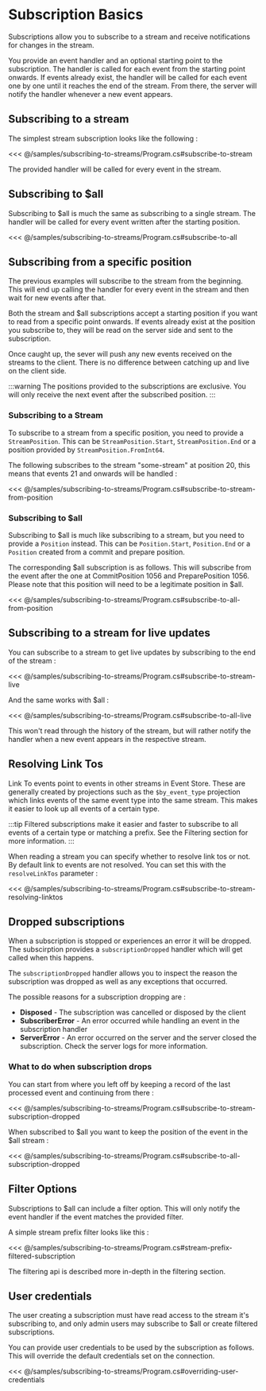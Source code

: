 # Subscription Basics

Subscriptions allow you to subscribe to a stream and receive notifications for changes in the stream.

You provide an event handler and an optional starting point to the subscription. The handler is called for each event from the starting point onwards.
If events already exist, the handler will be called for each event one by one until it reaches the end of the stream.
From there, the server will notify the handler whenever a new event appears.

## Subscribing to a stream

The simplest stream subscription looks like the following :

<<< @/samples/subscribing-to-streams/Program.cs#subscribe-to-stream

The provided handler will be called for every event in the stream.

## Subscribing to $all

Subscribing to $all is much the same as subscribing to a single stream.
The handler will be called for every event written after the starting position.

<<< @/samples/subscribing-to-streams/Program.cs#subscribe-to-all

## Subscribing from a specific position

The previous examples will subscribe to the stream from the beginning. This will end up calling the handler for every event in the stream and then wait for new events after that.

Both the stream and $all subscriptions accept a starting position if you want to read from a specific point onwards.
If events already exist at the position you subscribe to, they will be read on the server side and sent to the subscription.

Once caught up, the sever will push any new events received on the streams to the client. There is no difference between catching up and live on the client side.

:::warning
The positions provided to the subscriptions are exclusive. You will only receive the next event after the subscribed position.
:::

### Subscribing to a Stream

To subscribe to a stream from a specific position, you need to provide a `StreamPosition`. This can be `StreamPosition.Start`, `StreamPosition.End` or a position provided by `StreamPosition.FromInt64`.

The following subscribes to the stream "some-stream" at position 20, this means that events 21 and onwards will be handled :

<<< @/samples/subscribing-to-streams/Program.cs#subscribe-to-stream-from-position

### Subscribing to $all

Subscribing to $all is much like subscribing to a stream, but you need to provide a `Position` instead. This can be `Position.Start`, `Position.End` or a `Position` created from a commit and prepare position.

The corresponding $all subscription is as follows. This will subscribe from the event after the one at CommitPosition 1056 and PreparePosition 1056.
Please note that this position will need to be a legitimate position in $all.

<<< @/samples/subscribing-to-streams/Program.cs#subscribe-to-all-from-position

## Subscribing to a stream for live updates

You can subscribe to a stream to get live updates by subscribing to the end of the stream :

<<< @/samples/subscribing-to-streams/Program.cs#subscribe-to-stream-live

And the same works with $all :

<<< @/samples/subscribing-to-streams/Program.cs#subscribe-to-all-live

This won't read through the history of the stream, but will rather notify the handler when a new event appears in the respective stream.

## Resolving Link Tos

Link To events point to events in other streams in Event Store. These are generally created by projections such as the `$by_event_type` projection which links events of the same event type into the same stream. This makes it easier to look up all events of a certain type.

:::tip
Filtered subscriptions make it easier and faster to subscribe to all events of a certain type or matching a prefix. See the Filtering section for more information.
:::

When reading a stream you can specify whether to resolve link tos or not. By default link to events are not resolved.
You can set this with the `resolveLinkTos` parameter :

<<< @/samples/subscribing-to-streams/Program.cs#subscribe-to-stream-resolving-linktos

## Dropped subscriptions

When a subscription is stopped or experiences an error it will be dropped. The subscirption provides a `subscriptionDropped` handler which will get called when this happens.

The `subscriptionDropped` handler allows you to inspect the reason the subscription was dropped as well as any exceptions that occurred.

The possible reasons for a subscription dropping are :

- **Disposed** - The subscription was cancelled or disposed by the client
- **SubscriberError** - An error occurred while handling an event in the subscription handler
- **ServerError** - An error occurred on the server and the server closed the subscription. Check the server logs for more information.

### What to do when subscription drops

You can start from where you left off by keeping a record of the last processed event and continuing from there :

<<< @/samples/subscribing-to-streams/Program.cs#subscribe-to-stream-subscription-dropped

When subscribed to $all you want to keep the position of the event in the $all stream :

<<< @/samples/subscribing-to-streams/Program.cs#subscribe-to-all-subscription-dropped

## Filter Options

Subscriptions to $all can include a filter option. This will only notify the event handler if the event matches the provided filter.

A simple stream prefix filter looks like this :

<<< @/samples/subscribing-to-streams/Program.cs#stream-prefix-filtered-subscription

The filtering api is described more in-depth in the filtering section. 

## User credentials

The user creating a subscription must have read access to the stream it's subscribing to, and only admin users may subscribe to $all or create filtered subscriptions.

You can provide user credentials to be used by the subscription as follows. This will override the default credentials set on the connection.

<<< @/samples/subscribing-to-streams/Program.cs#overriding-user-credentials
